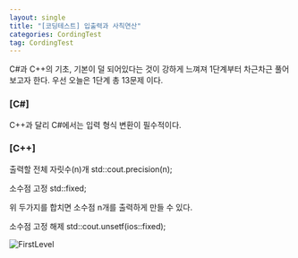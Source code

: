 ```yaml
---
layout: single
title: "[코딩테스트] 입출력과 사칙연산"
categories: CordingTest
tag: CordingTest
---
```


C#과 C++의 기초, 기본이 덜 되어있다는 것이 강하게 느껴져
1단계부터 차근차근 풀어보고자 한다.
우선 오늘은 1단계 총 13문제 이다.

### [C#]
C++과 달리 C#에서는 입력 형식 변환이 필수적이다.


### [C++]

출력할 전체 자릿수(n)개 
std::cout.precision(n);

소수점 고정
std::fixed;

위 두가지를 합치면 소수점 n개를 출력하게 만들 수 있다.

소수점 고정 해제
std::cout.unsetf(ios::fixed);

![FirstLevel](../../images/2022-05-01-CordingTestLevel1/FirstLevel.PNG)
